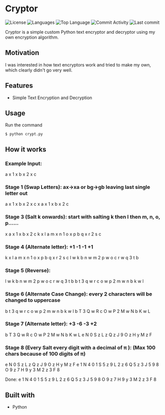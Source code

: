 # Cryptor

![License](https://img.shields.io/github/license/zS1L3NT/py-cryptor?style=for-the-badge) ![Languages](https://img.shields.io/github/languages/count/zS1L3NT/py-cryptor?style=for-the-badge) ![Top Language](https://img.shields.io/github/languages/top/zS1L3NT/py-cryptor?style=for-the-badge) ![Commit Activity](https://img.shields.io/github/commit-activity/y/zS1L3NT/py-cryptor?style=for-the-badge) ![Last commit](https://img.shields.io/github/last-commit/zS1L3NT/py-cryptor?style=for-the-badge)

Cryptor is a simple custom Python text encryptor and decryptor using my own encryption algorithm.

## Motivation

I was interested in how text encryptors work and tried to make my own, which clearly didn't go very well.

## Features

-   Simple Text Encryption and Decryption

## Usage

Run the command

```
$ python crypt.py
```

## How it works

### Example Input:

a x 1 x b x 2 x c

### Stage 1 (Swap Letters): ax->xa or bg->gb leaving last single letter out

a x 1 x b x 2 x c
x a x 1 x b x 2 c

### Stage 3 (Salt k onwards): start with salting k then l then m, n, o, p......

x a x 1 x b x 2 c
k x l a m x n 1 o x p b q x r 2 s c

### Stage 4 (Alternate letter): +1 -1 -1 +1

k x l a m x n 1 o x p b q x r 2 s c
l w k b n w m 2 p w o c r w q 3 t b

### Stage 5 (Reverse):

l w k b n w m 2 p w o c r w q 3 t b
b t 3 q w r c o w p 2 m w n b k w l

### Stage 6 (Alternate Case Change): every 2 characters will be changed to uppercase

b t 3 q w r c o w p 2 m w n b k w l
b T 3 Q w R c O w P 2 M w N b K w L

### Stage 7 (Alternate letter): +3 -6 -3 +2

b T 3 Q w R c O w P 2 M w N b K w L
e N 0 S z L z Q z J 9 O z H y M z F

### Stage 8 (Every Salt every digit with a decimal of π ): (Max 100 chars because of 100 digits of π)

e N 0 S z L z Q z J 9 O z H y M z F
e 1 N 4 0 1 S 5 z 9 L 2 z 6 Q 5 z 3 J 5 9 8 O 9 z 7 H 9 y 3 M 2 z 3 F 8

Done:
e 1 N 4 0 1 S 5 z 9 L 2 z 6 Q 5 z 3 J 5 9 8 O 9 z 7 H 9 y 3 M 2 z 3 F 8

## Built with

-   Python
